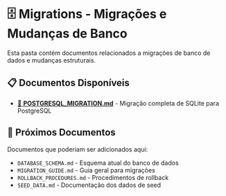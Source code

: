 # 🗄️ Migrations - Migrações e Mudanças de Banco

Esta pasta contém documentos relacionados a migrações de banco de dados e mudanças estruturais.

## 📋 Documentos Disponíveis

- [🐘 **POSTGRESQL_MIGRATION.md**](./POSTGRESQL_MIGRATION.md) - Migração completa de SQLite para PostgreSQL

## 🎯 Próximos Documentos

Documentos que poderiam ser adicionados aqui:

- `DATABASE_SCHEMA.md` - Esquema atual do banco de dados
- `MIGRATION_GUIDE.md` - Guia geral para migrações
- `ROLLBACK_PROCEDURES.md` - Procedimentos de rollback
- `SEED_DATA.md` - Documentação dos dados de seed
